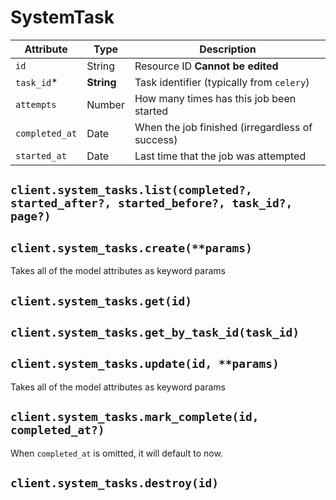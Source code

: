 # SystemTask

| Attribute | Type | Description |
| --------- | ---- | ----------- |
| `id`           | String     | Resource ID **Cannot be edited** |
| `task_id`*     | **String** | Task identifier (typically from `celery`) |
| `attempts`     | Number     | How many times has this job been started |
| `completed_at` | Date       | When the job finished (irregardless of success) |
| `started_at`   | Date       | Last time that the job was attempted |

## `client.system_tasks.list(completed?, started_after?, started_before?, task_id?, page?)`

## `client.system_tasks.create(**params)`

Takes all of the model attributes as keyword params

## `client.system_tasks.get(id)`

## `client.system_tasks.get_by_task_id(task_id)`

## `client.system_tasks.update(id, **params)`

Takes all of the model attributes as keyword params

## `client.system_tasks.mark_complete(id, completed_at?)`

When `completed_at` is omitted, it will default to now.

## `client.system_tasks.destroy(id)`
